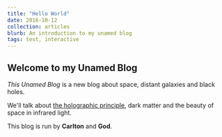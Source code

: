 ```yaml
---
title: "Hello World"
date: 2016-10-12
collection: articles
blurb: An introduction to my unamed blog
tags: test, interactive
---
```


## Welcome to my Unamed Blog

*This Unamed Blog* is a new blog about space, distant galaxies and black holes.

We'll talk about [the holographic principle](https://en.wikipedia.org/wiki/Holographic_principle), dark matter and the beauty of space in infrared light.

This blog is run by **Carlton** and **God**.

